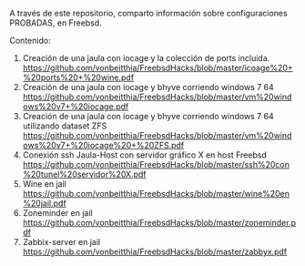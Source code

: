 A través de este repositorio, comparto información sobre configuraciones PROBADAS, en Freebsd.

Contenido:

1) Creación de una jaula con iocage y la colección de ports incluida.
	https://github.com/vonbeitthia/FreebsdHacks/blob/master/icoage%20+%20ports%20+%20wine.pdf
2) Creación de una jaula con iocage y bhyve corriendo windows 7 64 
	https://github.com/vonbeitthia/FreebsdHacks/blob/master/vm%20windows%20v7+%20iocage.pdf
3) Creación de una jaula con iocage y bhyve corriendo windows 7 64 utilizando dataset ZFS
	https://github.com/vonbeitthia/FreebsdHacks/blob/master/vm%20windows%20v7+%20iocage%20+%20ZFS.pdf
4) Conexión ssh Jaula-Host con servidor gráfico X en host Freebsd
	https://github.com/vonbeitthia/FreebsdHacks/blob/master/ssh%20con%20tunel%20servidor%20X.pdf
5) Wine en jail 
	https://github.com/vonbeitthia/FreebsdHacks/blob/master/wine%20en%20jail.pdf
6) Zoneminder en jail
	https://github.com/vonbeitthia/FreebsdHacks/blob/master/zoneminder.pdf
7) Zabbix-server en jail
	https://github.com/vonbeitthia/FreebsdHacks/blob/master/zabbyx.pdf
